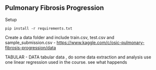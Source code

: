 ## Pulmonary Fibrosis Progression

Setup 

`pip install -r requirements.txt`

Create a data folder and include train.csv, test.csv and sample_submission.csv - https://www.kaggle.com/c/osic-pulmonary-fibrosis-progression/data

TABULAR - DATA
tabular data , do some data extraction and analysis 
use one linear regression used in the course. 
see what happends